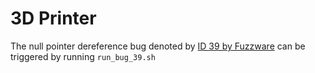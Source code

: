 # 3D Printer

The null pointer dereference bug denoted by [ID 39 by Fuzzware](https://github.com/fuzzware-fuzzer/fuzzware-experiments/tree/main/04-crash-analysis/39) can be triggered by running ``run_bug_39.sh``
